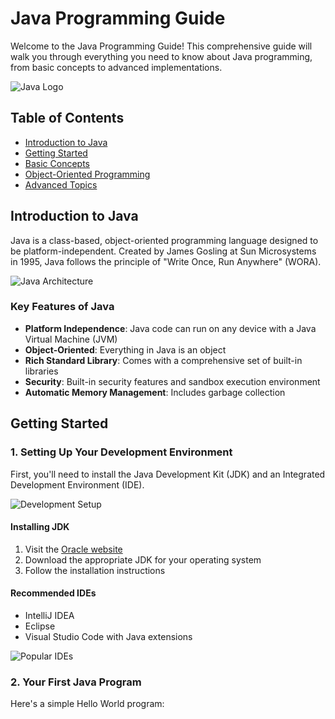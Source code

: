 # Java Programming Guide

Welcome to the Java Programming Guide! This comprehensive guide will walk you through everything you need to know about Java programming, from basic concepts to advanced implementations.

![Java Logo](images/java-logo.png)

## Table of Contents
- [Introduction to Java](#introduction-to-java)
- [Getting Started](#getting-started)
- [Basic Concepts](#basic-concepts)
- [Object-Oriented Programming](#object-oriented-programming)
- [Advanced Topics](#advanced-topics)

## Introduction to Java

Java is a class-based, object-oriented programming language designed to be platform-independent. Created by James Gosling at Sun Microsystems in 1995, Java follows the principle of "Write Once, Run Anywhere" (WORA).

![Java Architecture](images/java-architecture.png)

### Key Features of Java
- **Platform Independence**: Java code can run on any device with a Java Virtual Machine (JVM)
- **Object-Oriented**: Everything in Java is an object
- **Rich Standard Library**: Comes with a comprehensive set of built-in libraries
- **Security**: Built-in security features and sandbox execution environment
- **Automatic Memory Management**: Includes garbage collection

## Getting Started

### 1. Setting Up Your Development Environment

First, you'll need to install the Java Development Kit (JDK) and an Integrated Development Environment (IDE).

![Development Setup](images/java-setup.png)

#### Installing JDK
1. Visit the [Oracle website](https://www.oracle.com/java/technologies/downloads/)
2. Download the appropriate JDK for your operating system
3. Follow the installation instructions

#### Recommended IDEs
- IntelliJ IDEA
- Eclipse
- Visual Studio Code with Java extensions

![Popular IDEs](images/java-ides.png)

### 2. Your First Java Program

Here's a simple Hello World program:

